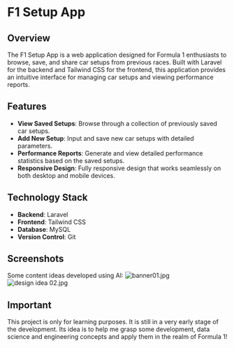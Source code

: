 # F1 Setup App

## Overview
The F1 Setup App is a web application designed for Formula 1 enthusiasts to browse, save, and share car setups from previous races. Built with Laravel for the backend and Tailwind CSS for the frontend, this application provides an intuitive interface for managing car setups and viewing performance reports.

## Features
- **View Saved Setups**: Browse through a collection of previously saved car setups.
- **Add New Setup**: Input and save new car setups with detailed parameters.
- **Performance Reports**: Generate and view detailed performance statistics based on the saved setups.
- **Responsive Design**: Fully responsive design that works seamlessly on both desktop and mobile devices.

## Technology Stack
- **Backend**: Laravel
- **Frontend**: Tailwind CSS
- **Database**: MySQL
- **Version Control**: Git

## Screenshots
Some content ideas developed using AI:
![banner01.jpg](..%2Fbanner01.jpg)
![design idea 02.jpg](..%2Fdesign%20idea%2002.jpg)

## Important
This project is only for learning purposes. It is still in a very early stage of the development. Its idea is to help me grasp some development, data science and engineering concepts and apply them in the realm of Formula 1!

